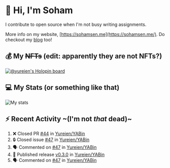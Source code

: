# 👋 Hi, I'm Soham

I contribute to open source when I'm not busy writing assignments.

More info on my website, [https://sohamsen.me](https://sohamsen.me/). Do checkout my [blog](https://blog.sohamsen.me/) too!

## 💰 My ~~NFTs~~ (edit: apparently they are not NFTs?)

[![@yureien's Holopin board](https://holopin.io/api/user/board?user=yureien)](https://holopin.io/@yureien)

## 💻 My Stats (or something like that)

![My stats](https://github-readme-stats.vercel.app/api?username=Yureien&count_private=true&show_icons=true&theme=dracula)

## ⚡️ Recent Activity ~(I'm not _that_ dead)~

<!--START_SECTION:activity-->
1. ❌ Closed PR [#44](https://github.com/Yureien/YABin/pull/44) in [Yureien/YABin](https://github.com/Yureien/YABin)
2. 🔒 Closed issue [#47](https://github.com/Yureien/YABin/issues/47) in [Yureien/YABin](https://github.com/Yureien/YABin)
3. 🗣 Commented on [#47](https://github.com/Yureien/YABin/issues/47#issuecomment-2027146439) in [Yureien/YABin](https://github.com/Yureien/YABin)
4. 🚀 Published release [v0.3.0](https://github.com/Yureien/YABin/releases/tag/v0.3.0) in [Yureien/YABin](https://github.com/Yureien/YABin)
5. 🗣 Commented on [#47](https://github.com/Yureien/YABin/issues/47#issuecomment-2027067711) in [Yureien/YABin](https://github.com/Yureien/YABin)
<!--END_SECTION:activity-->
